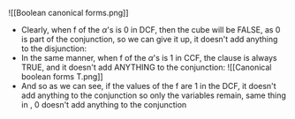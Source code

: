 ![[Boolean canonical forms.png]]
- Clearly, when f of the $\alpha$'s is 0 in DCF, then the cube will be FALSE, as 0 is part of the conjunction, so we can give it up, it doesn't add anything to the disjunction:
- In the same manner, when f of the $\alpha$'s is 1 in CCF, the clause is always TRUE, and it doesn't add ANYTHING to the conjunction:
![[Canonical boolean forms T.png]]
- And so as we can see, if the values of the f are 1 in the DCF, it doesn't add anything to the conjunction so only the variables remain, same thing in , 0 doesn't add anything to the conjunction